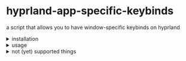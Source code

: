 # hyprland-app-specific-keybinds
a script that allows you to have window-specific keybinds on hyprland
<details>
  <summary>installation</summary>
  
  ```sh
  git clone --depth 1 https://github.com/xeaft/hyprland-app-specific-keybinds
  cd hyprland-app-specific-keybinds
  chmod +x install.sh
  ./install.sh
  ```
\
prequisites:
- a python interpreter in PATH (either `python` or `python3`)
- `XDG_CONFIG_DIRS` and `XDG_RUNTIME_DIR` are set
- hyprland.. of course

for custom hyprland instances/dots:
- export HYPRCONF to the config folder.
  - e.g. if your config path is `~/.config/myHyprland` instead of `~/.config/hypr`, export HYPRCONF to `myHyprland` (see [env vars](https://wiki.hypr.land/Configuring/Environment-variables/))
</details>
<details>
<summary>usage</summary>
  
add `exec-once = hyprwinbinds` to your hyprland config
  
configuration:
```bind[flags] = [class], [modifiers], [key], [dispatcher], [params]```

save that into `windowkeys.conf` in your `hypr` directory\
if you want to use a different file, export `KEYCONF` to the file name (see [env vars](https://wiki.hypr.land/Configuring/Environment-variables/))

for example:
```hyprlang
bind = kitty, meta, h, exec, kitty                        # opens another kitty instance on Meta + H if kitty is focused (why would you want this)
bind = , control, space, exec, rofi -show drun            # opens rofi on CTRL + Space if a window without a class is focused (e.g. no focused window or things like some file pickers)

# whitespace doesnt matter, examples below are valid:
bind=,control,space,exec,rofi -show drun
bind  =    , control  , space   ,exec ,rofi -show drun

# or with bind flags
binderl = kitty, meta, e, notify-send "notification" "some notif"
```

to stop hyprwinbinds: \
`hyprwinbinds stop`\
to reload the config (it doesnt reload automatically like hyprland (soon))\
`hyprwinbinds reload`
</details>
<details>
  <summary>not (yet) supported things</summary>

  - live reloading
  - other ways of specifying a window (aside from its class)
</details>

